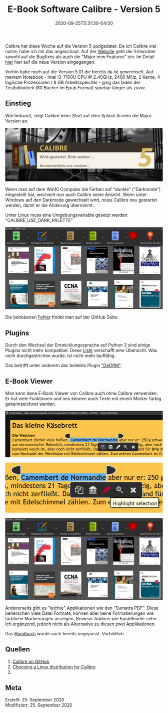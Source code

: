 ﻿---
title: "E-Book Software Calibre - Version 5"
date: 2020-09-25T5:31:30-04:00
categories:
  - media
tags:
  - praxis
  - 
---

Calibre hat diese Woche auf die Version 5 updgedatet. Da ich Calibre viel nutze, habe ich mir das angeschaut.  Auf der [Website](https://calibre-ebook.com/whats-new) geht der Entwickler sowohl auf die Bugfixes als auch die "Major new Features" ein. Im Detail [hier](https://calibre-ebook.com/new-in/fourteen) hier auf die neue Version eingegangen.  

Vorhin habe noch auf die Version 5.01 die bereits da ist gewechselt. Auf meinem Notebook - Intel i3-7100U CPU @ 2.40GHz, 2400 MHz, 2 Kerne, 4 logische Prozessoren / 8 GB Arbeitsspeicher - ging das laden der Testbibliothek (80 Bücher im Epub Format) spürbar länger als zuvor.  


## Einstieg  

Wie bekannt, zeigt Calibre beim Start auf dem Splash Screen die Major Version an.  

![Splash Screen](/image/25-1.png)  

Wenn man auf dem Win10 Computer die Farben auf "dunkle" ("Darkmode") eingestellt hat, wechselt nun auch Calibre seine Ansicht. Wenn unter Windows auf den Darkmode gewechselt wird, muss Calibre neu gestartet werden, damit er die Änderung übernimmt.  

Unter Linux muss eine Umgebungsvariable gesetzt werden: "CALIBRE_USE_DARK_PALETTE"

![Splash Screen](/image/25-2.png)  

Die behobenen [Fehler](https://github.com/kovidgoyal/calibre/commits/master) findet man auf der GitHub Seite.

## Plugins  

Durch den Wechsel der Entwicklungssprache auf Python 3 sind einige Plugins nicht mehr kompatibel. Diese [Liste](https://www.mobileread.com/forums/showthread.php?t=326405) verschafft eine Übersicht. Was nicht durchgestrichen wurde, ist nicht mehr lauffähig.  

Das betrifft unter anderem das beliebte Plugin ["DeDRM"](https://github.com/apprenticeharper/DeDRM_tools/issues/1245#issuecomment-698776144).

## E-Book Viewer

Man kann dene E-Book Viewer von Calibre auch ohne Calibre verwenden. Er hat viele Funktionen und neu können auch Texte mit einem Marker farbig gekennzeichnet werden.  

![Splash Screen](/image/25-3.png)  

![Splash Screen](/image/25-4.png)  

![Splash Screen](/image/25-2.png)  

Andererseits gibt es "leichte" Applikationen wie den "Sumatra PDF". Diese beherschen viele Datei Formate, können aber keine Formatierungen wie farbliche Markierungen anzeigen. Browser Addons wie EpubReader sehe ich ergänzend, jedoch nicht als Alternative zu diesen zwei Applikationen.   

Das [Handbuch](https://manual.calibre-ebook.com/viewer.html#starting-the-e-book-viewer) wurde auch bereits angepasst. Vorbildlich.

## Quellen  

1. [Calibre on GitHub](https://github.com/kovidgoyal/calibre)  
2. [Choosing a Linux distribution for Calibre](https://www.mobileread.com/forums/showthread.php?t=328065)  
3. 

## Meta

Erstellt:		25. September 2020  
Modifiziert:	25. September 2020
